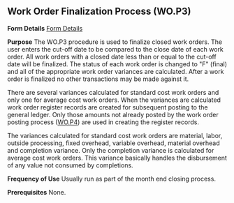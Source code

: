 ## Work Order Finalization Process (WO.P3)
<PageHeader />

**Form Details**
[Form Details](../WO-P3-1/README.md)

**Purpose**
The WO.P3 procedure is used to finalize closed work orders. The user enters
the cut-off date to be compared to the close date of each work order. All work
orders with a closed date less than or equal to the cut-off date will be
finalized. The status of each work order is changed to "F" (final) and all of
the appropriate work order variances are calculated. After a work order is
finalized no other transactions may be made against it.

There are several variances calculated for standard cost work orders and only
one for average cost work orders. When the variances are calculated work order
register records are created for subsequent posting to the general ledger.
Only those amounts not already posted by the work order posting process
([WO.P4](../WO-P4/README.md)) are used in creating the register records.

The variances calculated for standard cost work orders are material, labor,
outside processing, fixed overhead, variable overhead, material overhead and
completion variance. Only the completion variance is calculated for average
cost work orders. This variance basically handles the disbursement of any
value not consumed by completions.

**Frequency of Use**
Usually run as part of the month end closing process.

**Prerequisites**
None.

<badge text= "Version 8.10.57 " vertical="middle" />

<PageFooter />
